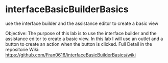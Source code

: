 # interfaceBasicBuilderBasics
use the interface builder and the assistance editor to create a basic view


Objective: 
The purpose of this lab is to use the interface builder and the assistance editor to create a basic view. In this lab I will use an outlet and a button to create an action when the button is clicked. 
Full Detail in the repositorie Wiki: https://github.com/Fran0616/interfaceBasicBuilderBasics/wiki
